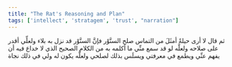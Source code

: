 ```yaml
---
title: "The Rat's Reasoning and Plan"
tags: ['intellect', 'stratagem', 'trust', "narration"]
---
```


 ثم قال لا أرى حيلةً أمثَلَ من التماس صلح السنَّوْر فإنَّ السنَّوْر قد نزل به بلاء ولعلِّي أقدر على صلاحه ولعلَّه لو قد سمع منِّي ما أكلمه به من الكلام الصحيح الذي لا خداع فيه أن يفهم عنِّي ويطمع في معرفتي ويسلَس بذلك لصلحي ولعلَّه يكون له ولي في ذلك نجاة
